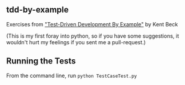 tdd-by-example
--------------

Exercises from ["Test-Driven Development By Example"][1] by Kent Beck

(This is my first foray into python, so if you have some suggestions, it
wouldn't hurt my feelings if you sent me a pull-request.)

Running the Tests
-----------------

From the command line, run `python TestCaseTest.py`

[1]: http://www.amazon.com/Test-Driven-Development-Kent-Beck/dp/0321146530
